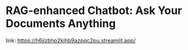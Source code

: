 # RAG-enhanced Chatbot: Ask Your Documents Anything

link: https://h6jjzbhp2kjhb9azpqc2pu.streamlit.app/
